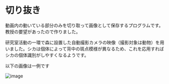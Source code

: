 # 切り抜き
動画内の動いている部分のみを切り取って画像として保存するプログラムです。教授の要望があったので作りました。

研究室活動の一環で森に設置した自動撮影カメラの映像（撮影対象は動物）を用いました。シカは個体によって背中の斑点模様が異なるため、これを応用すればシカの個体識別がしやすくなるようです。

以下の画像は一例です

![image](https://user-images.githubusercontent.com/83391015/118645837-66e6e300-b81a-11eb-8c4e-ccee666f17ab.png)
